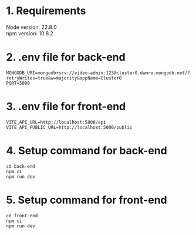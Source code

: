 # 1. Requirements
Node version: 22.8.0  
npm version: 10.8.2

# 2. .env file for back-end
    MONGODB_URI=mongodb+srv://video-admin:123@cluster0.dwmre.mongodb.net/?retryWrites=true&w=majority&appName=Cluster0
    PORT=5000

# 3. .env file for front-end
    VITE_API_URL=http://localhost:5000/api  
    VITE_API_PUBLIC_URL=http://localhost:5000/public

# 4. Setup command for back-end
    cd back-end  
    npm ci  
    npm run dev

# 5. Setup command for front-end
    cd front-end  
    npm ci  
    npm run dev
